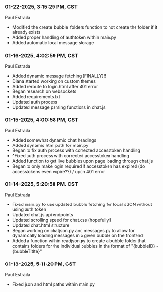 ### 01-22-2025, 3:15:29 PM, CST
Paul Estrada

- Modified the create_bubble_folders function to not create the folder if it already exists
- Added proper handling of authtoken within main.py
- Added automatic local message storage

### 01-16-2025, 4:02:59 PM, CST
Paul Estrada

- Added dynamic message fetching (FINALLY)!!
- Diana started working on custom themes
- Added reroute to login.html after 401 error
- Began research on websockets
- Added requirements.txt
- Updated auth process
- Updated message parsing functions in chat.js

### 01-15-2025, 4:00:58 PM, CST
Paul Estrada

- Added somewhat dynamic chat headings
- Added dynamic html path for main.py
- Began to fix auth process with corrected accesstoken handling
- ^Fixed auth process with corrected accesstoken handling
- Added function to get live bubbles upon page loading through chat.js
- Began to only make login required if accesstoken has expired (do accesstokens even expire??) / upon 401 error

### 01-14-2025, 5:20:58 PM. CST
Paul Estrada

- Fixed main.py to use updated bubble fetching for local JSON without using auth token
- Updated chat.js api endpoints
- Updated scrolling speed for chat.css (hopefully!)
- Updated chat.html structure
- Began working on chatjson.py and messages.py to allow for dynamically loading messages in a given bubble on the frontend
- Added a function within readjson.py to create a bubble folder that contains folders for the individual bubbles in the format of "{bubbleID} - {bubbleTitlte}"

### 01-13-2025, 5:11:20 PM, CST
Paul Estrada

- Fixed json and html paths within main.py